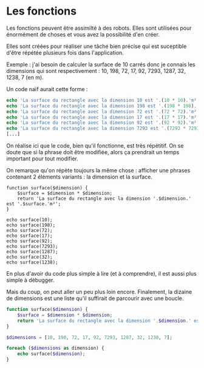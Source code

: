 # Les fonctions

Les fonctions peuvent être assimilté à des robots. Elles sont utilisées pour énormément de choses et vous avez la possibilité d'en créer.

Elles sont créées pour réaliser une tâche bien précise qui est suceptible d'être répétée plusieurs fois dans l'application.

Exemple : j'ai besoin de calculer la surface de 10 carrés donc je connais les dimensions qui sont respectivement : 10, 198, 72, 17, 92, 7293, 1287, 32, 1238, 7 (en m).

Un code naïf aurait cette forme :

```php
echo 'La surface du rectangle avec la dimension 10 est '.(10 * 10).'m²';
echo 'La surface du rectangle avec la dimension 198 est '.(198 * 198).'m²';
echo 'La surface du rectangle avec la dimension 72 est '.(72 * 72).'m²';
echo 'La surface du rectangle avec la dimension 17 est '.(17 * 17).'m²';
echo 'La surface du rectangle avec la dimension 92 est '.(92 * 92).'m²';
echo 'La surface du rectangle avec la dimension 7293 est '.(7293 * 7293).'m²';
[...]
```
On réalise ici que le code, bien qu'il fonctionne, est très répétitif. On se doute que si la phrase doit être modifiée, alors ça prendrait un temps important pour tout modifier.

On remarque qu'on répète toujours la même chose : afficher une phrases contenant 2 éléments variants : la dimension et la surface.

```
function surface($dimension) {
    $surface = $dimension * $dimension;
    return 'La surface du rectangle avec la dimension '.$dimension.' est '.$surface.'m²';
}

echo surface(10);
echo surface(198);
echo surface(72);
echo surface(17);
echo surface(92);
echo surface(7293);
echo surface(1287);
echo surface(32);
echo surface(1238);
```

En plus d'avoir du code plus simple à lire (et à comprendre), il est aussi plus simple à débugger.

Mais du coup, on peut aller un peu plus loin encore. Finalement, la dizaine de dimensions est une liste qu'il suffirait de parcourir avec une boucle.

```php
function surface($dimension) {
    $surface = $dimension * $dimension;
    return 'La surface du rectangle avec la dimension '.$dimension.' est '.$surface.'m²';
}

$dimensions = [10, 198, 72, 17, 92, 7293, 1287, 32, 1238, 7];

foreach ($dimensions as dimension) {
    echo surface($dimension);
}
```


